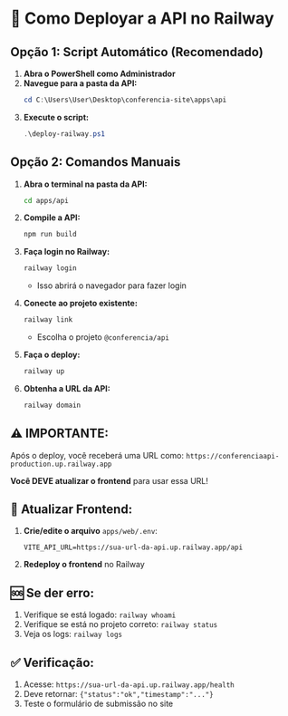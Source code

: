 # 🚀 Como Deployar a API no Railway

## Opção 1: Script Automático (Recomendado)

1. **Abra o PowerShell como Administrador**
2. **Navegue para a pasta da API:**
   ```powershell
   cd C:\Users\User\Desktop\conferencia-site\apps\api
   ```
3. **Execute o script:**
   ```powershell
   .\deploy-railway.ps1
   ```

## Opção 2: Comandos Manuais

1. **Abra o terminal na pasta da API:**

   ```bash
   cd apps/api
   ```

2. **Compile a API:**

   ```bash
   npm run build
   ```

3. **Faça login no Railway:**

   ```bash
   railway login
   ```

   - Isso abrirá o navegador para fazer login

4. **Conecte ao projeto existente:**

   ```bash
   railway link
   ```

   - Escolha o projeto `@conferencia/api`

5. **Faça o deploy:**

   ```bash
   railway up
   ```

6. **Obtenha a URL da API:**
   ```bash
   railway domain
   ```

## ⚠️ IMPORTANTE:

Após o deploy, você receberá uma URL como:
`https://conferenciaapi-production.up.railway.app`

**Você DEVE atualizar o frontend** para usar essa URL!

## 🔧 Atualizar Frontend:

1. **Crie/edite o arquivo** `apps/web/.env`:

   ```
   VITE_API_URL=https://sua-url-da-api.up.railway.app/api
   ```

2. **Redeploy o frontend** no Railway

## 🆘 Se der erro:

1. Verifique se está logado: `railway whoami`
2. Verifique se está no projeto correto: `railway status`
3. Veja os logs: `railway logs`

## ✅ Verificação:

1. Acesse: `https://sua-url-da-api.up.railway.app/health`
2. Deve retornar: `{"status":"ok","timestamp":"..."}`
3. Teste o formulário de submissão no site

